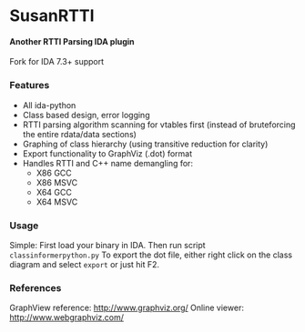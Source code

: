 # SusanRTTI #
#### Another RTTI Parsing IDA plugin ####

Fork for IDA 7.3+ support

### Features ###
* All ida-python
* Class based design, error logging
* RTTI parsing algorithm scanning for vtables first (instead of
bruteforcing the entire rdata/data sections)
* Graphing of class hierarchy (using transitive reduction for clarity)
* Export functionality to GraphViz (.dot) format
* Handles RTTI and C++ name demangling for:
  * X86 GCC
  * X86 MSVC
  * X64 GCC
  * X64 MSVC

### Usage ###
Simple: First load your binary in IDA. Then run script `classinformerpython.py`
To export the dot file, either right click on the class diagram and select
`export` or just hit F2.

### References ###
GraphView reference: http://www.graphviz.org/
Online viewer: http://www.webgraphviz.com/
